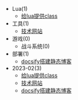- Lua(1)
    - [给lua提供class](/Lua/给lua提供class.md)
- 工具(1)
    - [技术网站](/工具/技术网站.md)
- 游戏(0)
    - 战斗系统(0)
- 部署(1)
    - [docsify搭建静态博客](/部署/docsify搭建静态博客.md)
- 2023-02(3)
    - [给lua提供class](/Lua/给lua提供class.md)
    - [技术网站](/工具/技术网站.md)
    - [docsify搭建静态博客](/部署/docsify搭建静态博客.md)